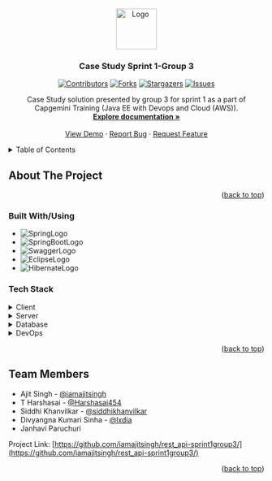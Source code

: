 <a name="readme-top"></a>


<!-- PROJECT LOGO -->
<br />
<div align="center">
  <a href="https://github.com/iamajitsingh/rest_api-sprint1group3">
    <img src="https://github.com/othneildrew/Best-README-Template/blob/master/images/logo.png" alt="Logo" width="80" height="80">
  </a>

<h3 align="center">Case Study Sprint 1-Group 3</h3>

[![Contributors][contributors-shield]][contributors-url]
[![Forks][forks-shield]][forks-url]
[![Stargazers][stars-shield]][stars-url]
[![Issues][issues-shield]][issues-url]
  
  <p align="center">
    Case Study solution presented by group 3 for sprint 1 as a part of Capgemini Training (Java EE with Devops and Cloud (AWS)).
    <br />
    <a href="https://github.com/iamajitsingh/rest_api-sprint1group3"><strong>Explore documentation »</strong></a>
    <br />
    <br />
    <a href="https://github.com/github_username/rest_api-sprint1group3">View Demo</a>
    ·
    <a href="https://github.com/iamajitsingh/rest_api-sprint1group3/issues">Report Bug</a>
    ·
    <a href="https://github.com/github_username/rest_api-sprint1group3/issues">Request Feature</a>
  </p>
</div>



<!-- TABLE OF CONTENTS -->
<details>
  <summary>Table of Contents</summary>
  <ol>
    <li>
      <a href="#about-the-project">About The Project</a>
      <ul>
        <li><a href="#built-with">Built With/Using</a></li>
        <li><a href="#tech-stack"> Tech Stack</a></li>
      </ul>
    </li>
    <li><a href="#contributing">Team Members</a></li>
  </ol>
</details>



<!-- ABOUT THE PROJECT -->
## About The Project

<p align="right">(<a href="#readme-top">back to top</a>)</p>



### Built With/Using

* ![SpringLogo](https://img.shields.io/badge/Spring-6DB33F?style=for-the-badge&logo=spring&logoColor=white "Spring Framework")
* ![SpringBootLogo](https://img.shields.io/badge/Spring_Boot-F2F4F9?style=for-the-badge&logo=spring-boot "SpringBoot Application")
* ![SwaggerLogo](https://img.shields.io/badge/Swagger-85EA2D?style=for-the-badge&logo=Swagger&logoColor=white "Swagger")
* ![EclipseLogo](https://img.shields.io/badge/Eclipse-2C2255?style=for-the-badge&logo=eclipse&logoColor=white "Eclipse IDE")
* ![HibernateLogo](https://img.shields.io/badge/Hibernate-59666C?style=for-the-badge&logo=Hibernate&logoColor=white "Hibernate ORM")

<!-- TechStack -->
### Tech Stack

<details>
  <summary>Client</summary>
  <ul>
  </ul>
</details>

<details>
  <summary>Server</summary>
  <ul>
  </ul>
</details>

<details>
<summary>Database</summary>
  <ul>
    <li><a href="https://www.postgresql.org/">PostgreSQL</a></li>
  </ul>
</details>

<details>
<summary>DevOps</summary>
  <ul>
    <li><a href="https://www.jenkins.io/">Jenkins</a></li>
  </ul>
</details>

<p align="right">(<a href="#readme-top">back to top</a>)</p>


<!-- Team Members -->
## Team Members

* Ajit Singh - [@iamajitsingh](https://github.com/iamajitsingh)
* T Harshasai -  [@Harshasai454](https://github.com/Harshasai454)
* Siddhi Khanvilkar - [@siddhikhanvilkar](https://github.com/siddhikhanvilkar)
* Divyangna Kumari Sinha - [@lxdia](https://github.com/lxdia)
* Janhavi Paruchuri 

Project Link: [https://github.com/iamajitsingh/rest_api-sprint1group3/](https://github.com/iamajitsingh/rest_api-sprint1group3/)

<p align="right">(<a href="#readme-top">back to top</a>)</p>



<!-- MARKDOWN LINKS & IMAGES -->
<!-- https://www.markdownguide.org/basic-syntax/#reference-style-links -->
[contributors-shield]: https://img.shields.io/github/contributors/iamajitsingh/rest_api-sprint1group3.svg?style=for-the-badge
[contributors-url]: https://github.com/iamajitsingh/rest_api-sprint1group3
[forks-shield]: https://img.shields.io/github/forks/iamajitsingh/rest_api-sprint1group3.svg?style=for-the-badge
[forks-url]: https://github.com/iamajitsingh/rest_api-sprint1group3
[stars-shield]: https://img.shields.io/github/stars/iamajitsingh/rest_api-sprint1group3.svg?style=for-the-badge
[stars-url]: https://github.com/iamajitsingh/rest_api-sprint1group3
[issues-shield]: https://img.shields.io/github/issues/iamajitsingh/rest_api-sprint1group3.svg?style=for-the-badge
[issues-url]: https://github.com/iamajitsingh/rest_api-sprint1group3
